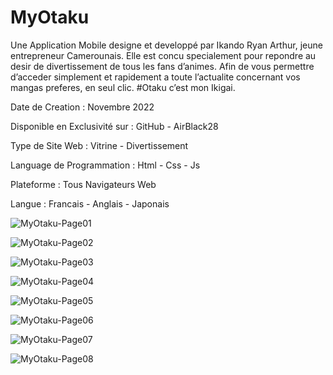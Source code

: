 # MyOtaku

Une Application Mobile designe et developpé par Ikando Ryan Arthur, jeune entrepreneur Camerounais. Elle est concu specialement pour repondre au desir de divertissement de tous les fans d’animes. Afin de vous permettre d’acceder simplement et rapidement a toute l’actualite concernant vos mangas preferes, en seul clic.
#Otaku c’est mon Ikigai.

Date de Creation :
Novembre 2022

Disponible en Exclusivité sur :
GitHub - AirBlack28

Type de Site Web :
Vitrine - Divertissement

Language de Programmation :
Html - Css - Js

Plateforme :
Tous Navigateurs Web

Langue :
Francais - Anglais - Japonais

![MyOtaku-Page01](https://github.com/Airblack28/MyOtaku/assets/86264705/983ec21c-f74f-4a52-8287-39de4a67b747)

![MyOtaku-Page02](https://github.com/Airblack28/MyOtaku/assets/86264705/925ba996-e201-41cc-a3f0-6266faf28fb9)

![MyOtaku-Page03](https://github.com/Airblack28/MyOtaku/assets/86264705/04d220f6-ab45-4678-8d2e-52cc9131bb02)

![MyOtaku-Page04](https://github.com/Airblack28/MyOtaku/assets/86264705/24f17adb-0ba5-4ba4-bd30-40decabd14a0)

![MyOtaku-Page05](https://github.com/Airblack28/MyOtaku/assets/86264705/1a4fa1be-1044-479a-8d49-f4c404435a98)

![MyOtaku-Page06](https://github.com/Airblack28/MyOtaku/assets/86264705/ab364b34-0397-469b-9dbc-032be8f10ab1)

![MyOtaku-Page07](https://github.com/Airblack28/MyOtaku/assets/86264705/5bd983dd-2f38-4657-bf3d-afbbb80ac897)

![MyOtaku-Page08](https://github.com/Airblack28/MyOtaku/assets/86264705/54166b16-d7dc-4c5d-8670-2b13595d4574)

